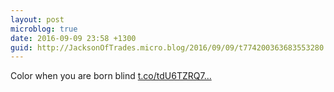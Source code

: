 ```yaml
---
layout: post
microblog: true
date: 2016-09-09 23:58 +1300
guid: http://JacksonOfTrades.micro.blog/2016/09/09/t774200363683553280.html
---
```

Color when you are born blind [t.co/tdU6TZRQ7...](https://t.co/tdU6TZRQ7c)
